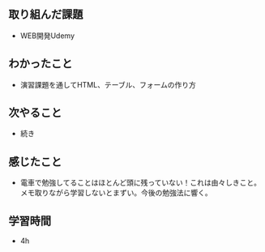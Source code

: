 ## 取り組んだ課題
- WEB開発Udemy

## わかったこと
- 演習課題を通してHTML、テーブル、フォームの作り方


## 次やること
- 続き

## 感じたこと
- 電車で勉強してることはほとんど頭に残っていない！これは由々しきこと。メモ取りながら学習しないとまずい。今後の勉強法に響く。


## 学習時間
- 4h
